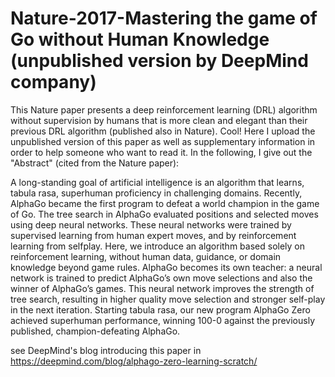 # Nature-2017-Mastering the game of Go without Human Knowledge (unpublished version by DeepMind company)
This Nature paper presents a deep reinforcement learning (DRL) algorithm without supervision by humans that is more clean and elegant than their previous DRL algorithm (published also in Nature). Cool!
Here I upload the unpublished version of this paper as well as supplementary information in order to help someone who want to read it. In the following, I give out the "Abstract" (cited from the Nature paper):

A long-standing goal of artificial intelligence is an algorithm that learns, tabula rasa, superhuman proficiency in challenging domains. Recently, AlphaGo became the first program to defeat a world champion in the game of Go. The tree search in AlphaGo evaluated positions and selected moves using deep neural networks. These neural networks were trained by supervised learning from human expert moves, and by reinforcement learning from selfplay. Here, we introduce an algorithm based solely on reinforcement learning, without human data, guidance, or domain knowledge beyond game rules. AlphaGo becomes its own teacher: a neural network is trained to predict AlphaGo’s own move selections and also the winner of AlphaGo’s games. This neural network improves the strength of tree search, resulting in higher quality move selection and stronger self-play in the next iteration. Starting tabula rasa, our new program AlphaGo Zero achieved superhuman performance, winning 100-0 against the previously published, champion-defeating AlphaGo.

see DeepMind's blog introducing this paper in https://deepmind.com/blog/alphago-zero-learning-scratch/
